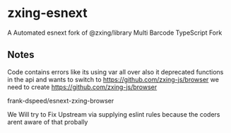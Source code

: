 # zxing-esnext
A Automated esnext fork of @zxing/library Multi Barcode TypeScript Fork

## Notes
Code contains errors like its using var all over also it deprecated functions in the api and wants to switch to https://github.com/zxing-js/browser
we need to create https://github.com/zxing-js/browser

frank-dspeed/esnext-zxing-browser

We Will try to Fix Upstream via supplying eslint rules because the coders arent aware of that probally
